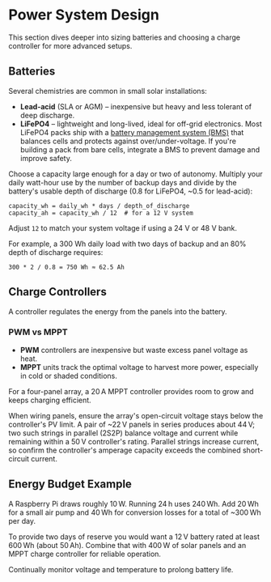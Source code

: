 # Power System Design

This section dives deeper into sizing batteries and choosing a charge controller
for more advanced setups.

## Batteries
Several chemistries are common in small solar installations:
- **Lead-acid** (SLA or AGM) – inexpensive but heavy and less tolerant of deep discharge.
- **LiFePO4** – lightweight and long-lived, ideal for off-grid electronics. Most LiFePO4 packs ship
  with a [battery management system (BMS)](https://batteryuniversity.com/article/bu-302)
  that balances cells and protects against over/under-voltage. If you're building a pack from bare
  cells, integrate a BMS to prevent damage and improve safety.

Choose a capacity large enough for a day or two of autonomy. Multiply your daily watt-hour use by
the number of backup days and divide by the battery's usable depth of discharge (0.8 for LiFePO4,
~0.5 for lead-acid):

```
capacity_wh = daily_wh * days / depth_of_discharge
capacity_ah = capacity_wh / 12  # for a 12 V system
```
Adjust `12` to match your system voltage if using a 24 V or 48 V bank.

For example, a 300 Wh daily load with two days of backup and an 80% depth of discharge requires:

```
300 * 2 / 0.8 = 750 Wh ≈ 62.5 Ah
```

## Charge Controllers
A controller regulates the energy from the panels into the battery.

### PWM vs MPPT
- **PWM** controllers are inexpensive but waste excess panel voltage as heat.
- **MPPT** units track the optimal voltage to harvest more power,
  especially in cold or shaded conditions.

For a four-panel array, a 20 A MPPT controller provides room to grow and keeps charging efficient.

When wiring panels, ensure the array's open-circuit voltage stays below the controller's PV limit.
A pair of ~22 V panels in series produces about 44 V; two such strings in parallel (2S2P) balance
voltage and current while remaining within a 50 V controller's rating. Parallel strings increase
current, so confirm the controller's amperage capacity exceeds the combined short-circuit current.

## Energy Budget Example
A Raspberry Pi draws roughly 10 W. Running 24 h uses 240 Wh. Add 20 Wh for a small air pump and
40 Wh for conversion losses for a total of ~300 Wh per day.

To provide two days of reserve you would want a 12 V battery rated at least 600 Wh (about 50 Ah).
Combine that with 400 W of solar panels and an MPPT charge controller for reliable operation.

Continually monitor voltage and temperature to prolong battery life.
